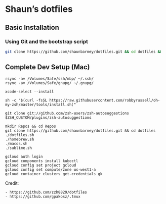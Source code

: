 # Shaun’s dotfiles

## Basic Installation

### Using Git and the bootstrap script

```bash
git clone https://github.com/shaunbarney/dotfiles.git && cd dotfiles && source dotfiles.sh
```
## Complete Dev Setup (Mac)

```
rsync -av /Volumes/Safe/ssh/mbp/ ~/.ssh/
rsync -av /Volumes/Safe/gnupg/ ~/.gnupg/

xcode-select --install

sh -c "$(curl -fsSL https://raw.githubusercontent.com/robbyrussell/oh-my-zsh/master/tools/install.sh)"

git clone git://github.com/zsh-users/zsh-autosuggestions $ZSH_CUSTOM/plugins/zsh-autosuggestions

mkdir Repos && cd Repos
git clone https://github.com/shaunbarney/dotfiles.git && cd dotfiles
./dotfiles.sh
./homebrew.sh
./macos.sh
./sublime.sh

gcloud auth login
gcloud components install kubectl
gcloud config set project gcloud
gcloud config set compute/zone us-west1-a
gcloud container clusters get-credentials gk
```

Credit: 

	- https://github.com/zzh8829/dotfiles
	- https://github.com/gpakosz/.tmux
